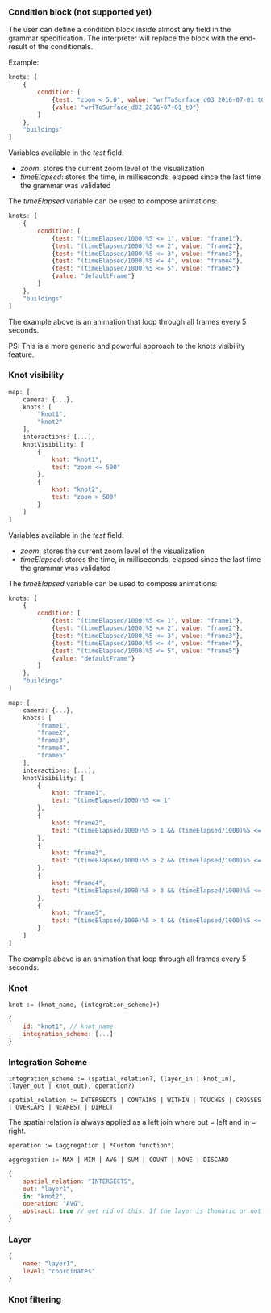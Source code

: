 ### Condition block (not supported yet)

The user can define a condition block inside almost any field in the grammar specification. The interpreter will replace the block with the end-result of the conditionals.

Example:  

```js
knots: [
    {
        condition: [
            {test: "zoom < 5.0", value: "wrfToSurface_d03_2016-07-01_t0"},
            {value: "wrfToSurface_d02_2016-07-01_t0"}
        ]
    }, 
    "buildings"
]
```

Variables available in the *test* field:
- *zoom*: stores the current zoom level of the visualization
- *timeElapsed*: stores the time, in milliseconds, elapsed since the last time the grammar was validated

The *timeElapsed* variable can be used to compose animations:
```js
knots: [
    {
        condition: [
            {test: "(timeElapsed/1000)%5 <= 1", value: "frame1"},
            {test: "(timeElapsed/1000)%5 <= 2", value: "frame2"},
            {test: "(timeElapsed/1000)%5 <= 3", value: "frame3"},
            {test: "(timeElapsed/1000)%5 <= 4", value: "frame4"},
            {test: "(timeElapsed/1000)%5 <= 5", value: "frame5"}
            {value: "defaultFrame"}
        ]
    }, 
    "buildings"
]
```
The example above is an animation that loop through all frames every 5 seconds.  

PS: This is a more generic and powerful approach to the knots visibility feature.  

### Knot visibility

```js
map: [
    camera: {...},
    knots: [
        "knot1",
        "knot2"
    ],
    interactions: [...],
    knotVisibility: [
        {
            knot: "knot1",
            test: "zoom <= 500"
        },
        {
            knot: "knot2",  
            test: "zoom > 500"
        }
    ]
]
```

Variables available in the *test* field:
- *zoom*: stores the current zoom level of the visualization
- *timeElapsed*: stores the time, in milliseconds, elapsed since the last time the grammar was validated

The *timeElapsed* variable can be used to compose animations:
```js
knots: [
    {
        condition: [
            {test: "(timeElapsed/1000)%5 <= 1", value: "frame1"},
            {test: "(timeElapsed/1000)%5 <= 2", value: "frame2"},
            {test: "(timeElapsed/1000)%5 <= 3", value: "frame3"},
            {test: "(timeElapsed/1000)%5 <= 4", value: "frame4"},
            {test: "(timeElapsed/1000)%5 <= 5", value: "frame5"}
            {value: "defaultFrame"}
        ]
    }, 
    "buildings"
]

map: [
    camera: {...},
    knots: [
        "frame1",
        "frame2",
        "frame3",
        "frame4",
        "frame5"
    ],
    interactions: [...],
    knotVisibility: [
        {
            knot: "frame1",
            test: "(timeElapsed/1000)%5 <= 1"
        },
        {
            knot: "frame2",  
            test: "(timeElapsed/1000)%5 > 1 && (timeElapsed/1000)%5 <= 2"
        },
        {
            knot: "frame3",  
            test: "(timeElapsed/1000)%5 > 2 && (timeElapsed/1000)%5 <= 3"
        },
        {
            knot: "frame4",  
            test: "(timeElapsed/1000)%5 > 3 && (timeElapsed/1000)%5 <= 4"
        },
        {
            knot: "frame5",  
            test: "(timeElapsed/1000)%5 > 4 && (timeElapsed/1000)%5 <= 5"
        }
    ]
]
```
The example above is an animation that loop through all frames every 5 seconds.

### Knot

`knot := (knot_name, (integration_scheme)+)`

```js
{
    id: "knot1", // knot_name
    integration_scheme: [...]
}
```

### Integration Scheme

`integration_scheme := (spatial_relation?, (layer_in | knot_in), (layer_out | knot_out), operation?)`  

`spatial_relation := INTERSECTS | CONTAINS | WITHIN | TOUCHES | CROSSES | OVERLAPS | NEAREST | DIRECT`  

The spatial relation is always applied as a left join where out = left and in = right.  

`operation := (aggregation | *Custom function*)`  

`aggregation := MAX | MIN | AVG | SUM | COUNT | NONE | DISCARD`  

```js
{
    spatial_relation: "INTERSECTS",
    out: "layer1",
    in: "knot2",
    operation: "AVG",
    abstract: true // get rid of this. If the layer is thematic or not should be encoded in the data itself
}
```

### Layer

```js
{
    name: "layer1",
    level: "coordinates"
}
```

### Knot filtering

